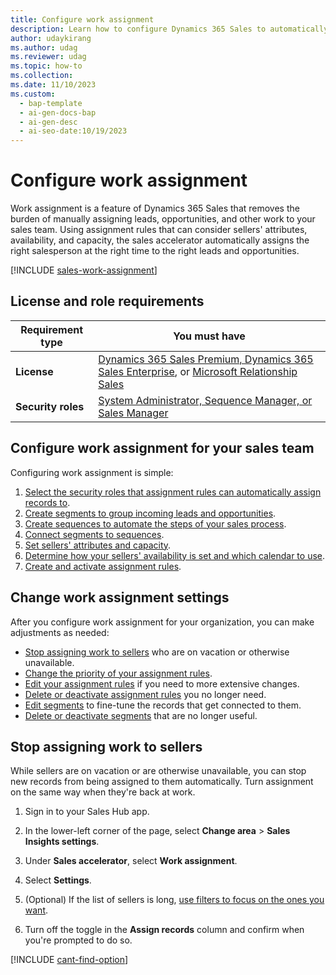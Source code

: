 ```yaml
---
title: Configure work assignment
description: Learn how to configure Dynamics 365 Sales to automatically assign work to your sales teams.
author: udaykirang
ms.author: udag
ms.reviewer: udag
ms.topic: how-to
ms.collection:
ms.date: 11/10/2023
ms.custom:
  - bap-template
  - ai-gen-docs-bap
  - ai-gen-desc
  - ai-seo-date:10/19/2023
---
```


# Configure work assignment

Work assignment is a feature of Dynamics 365 Sales that removes the burden of manually assigning leads, opportunities, and other work to your sales team. Using assignment rules that can consider sellers' attributes, availability, and capacity, the sales accelerator automatically assigns the right salesperson at the right time to the right leads and opportunities.

[!INCLUDE [sales-work-assignment](../includes/sales-work-assignment.md)]

## License and role requirements

| Requirement type | You must have |
|-----------------------|---------|
| **License** | [Dynamics 365 Sales Premium, Dynamics 365 Sales Enterprise](https://dynamics.microsoft.com/sales/pricing/), or [Microsoft Relationship Sales](https://dynamics.microsoft.com/en-in/sales/relationship-sales/) |
| **Security roles** | [System Administrator, Sequence Manager, or Sales Manager](security-roles-for-sales.md) |

## Configure work assignment for your sales team

Configuring work assignment is simple:

1. [Select the security roles that assignment rules can automatically assign records to](./wa-manage-sales-teams.md).
1. [Create segments to group incoming leads and opportunities](./wa-create-and-activate-a-segment.md).
1. [Create sequences to automate the steps of your sales process](./create-and-activate-a-sequence.md).
1. [Connect segments to sequences](./wa-connect-a-segment-to-sequence.md).
1. [Set sellers' attributes and capacity](./wa-manage-seller-attributes.md).
1. [Determine how your sellers' availability is set and which calendar to use](./wa-manage-seller-availability.md).
1. [Create and activate assignment rules](./wa-create-and-activate-assignment-rule.md).

## Change work assignment settings

After you configure work assignment for your organization, you can make adjustments as needed:

- [Stop assigning work to sellers](#stop-assigning-work-to-sellers) who are on vacation or otherwise unavailable.
- [Change the priority of your assignment rules](wa-change-priority-assignment-rule.md).
- [Edit your assignment rules](wa-edit-assignment-rule.md) if you need to more extensive changes.
- [Delete or deactivate assignment rules](wa-delete-deactivate-assignment-rule.md) you no longer need.
- [Edit segments](wa-edit-a-segment.md) to fine-tune the records that get connected to them.
- [Delete or deactivate segments](wa-delete-deactivate-a-segment.md) that are no longer useful.

## Stop assigning work to sellers

While sellers are on vacation or are otherwise unavailable, you can stop new records from being assigned to them automatically. Turn assignment on the same way when they're back at work.

1. Sign in to your Sales Hub app.

1. In the lower-left corner of the page, select **Change area** > **Sales Insights settings**.

1. Under **Sales accelerator**, select **Work assignment**.

1. Select **Settings**.

1. (Optional) If the list of sellers is long, [use filters to focus on the ones you want](./wa-manage-seller-attributes.md#shortlist-sellers-using-search-and-advanced-filters).

1. Turn off the toggle in the **Assign records** column and confirm when you're prompted to do so.

[!INCLUDE [cant-find-option](../includes/cant-find-option.md)]
